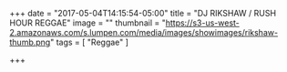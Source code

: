 +++
date = "2017-05-04T14:15:54-05:00"
title = "DJ RIKSHAW / RUSH HOUR REGGAE"
image = ""
thumbnail = "https://s3-us-west-2.amazonaws.com/s.lumpen.com/media/images/showimages/rikshaw-thumb.png"
tags = [ "Reggae" ]

+++

